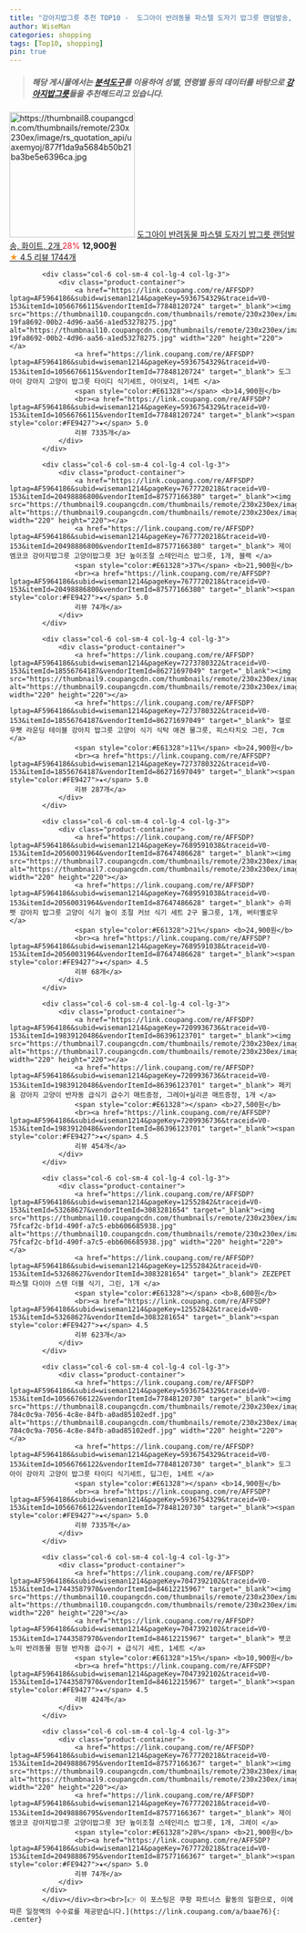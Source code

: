 ```yaml
---
title: "강아지밥그릇 추천 TOP10 -  도그아이 반려동물 파스텔 도자기 밥그릇 랜덤발송, 화이트, 2개 "
author: WiseMan
categories: shopping
tags: [Top10, shopping]
pin: true
---
```


> ##### 해당 게시물에서는 [**분석도구**](https://itemscout.io/)를 이용하여 **성별**, **연령별** 등의 데이터를 바탕으로 [**강아지밥그릇**](https://link.coupang.com/a/baae76)들을 추천해드리고 있습니다.
<div class="container"><div class="row">
            <div class="col-6 col-sm-4 col-lg-4 col-lg-3">
                <div class="product-container">
                    <a href="https://link.coupang.com/re/AFFSDP?lptag=AF5964186&subid=wiseman1214&pageKey=1502979980&traceid=V0-153&itemId=12407876123&vendorItemId=79677349840" target="_blank"><img src="https://thumbnail8.coupangcdn.com/thumbnails/remote/230x230ex/image/rs_quotation_api/uaxemyoj/877f1da9a5684b50b21ba3be5e6396ca.jpg" alt="https://thumbnail8.coupangcdn.com/thumbnails/remote/230x230ex/image/rs_quotation_api/uaxemyoj/877f1da9a5684b50b21ba3be5e6396ca.jpg" width="220" height="220"></a>
                    <a href="https://link.coupang.com/re/AFFSDP?lptag=AF5964186&subid=wiseman1214&pageKey=1502979980&traceid=V0-153&itemId=12407876123&vendorItemId=79677349840" target="_blank"> 도그아이 반려동물 파스텔 도자기 밥그릇 랜덤발송, 화이트, 2개 </a>
                    <span style="color:#E61328">28%</span> <b>12,900원</b>
                    <br><a href="https://link.coupang.com/re/AFFSDP?lptag=AF5964186&subid=wiseman1214&pageKey=1502979980&traceid=V0-153&itemId=12407876123&vendorItemId=79677349840" target="_blank"><span style="color:#FE9427">★</span> 4.5
                    리뷰 1744개</a>
                </div>
            </div>
            
            <div class="col-6 col-sm-4 col-lg-4 col-lg-3">
                <div class="product-container">
                    <a href="https://link.coupang.com/re/AFFSDP?lptag=AF5964186&subid=wiseman1214&pageKey=5936754329&traceid=V0-153&itemId=10566766115&vendorItemId=77848120724" target="_blank"><img src="https://thumbnail10.coupangcdn.com/thumbnails/remote/230x230ex/image/retail/images/284549865066331-19fa8692-00b2-4d96-aa56-a1ed53278275.jpg" alt="https://thumbnail10.coupangcdn.com/thumbnails/remote/230x230ex/image/retail/images/284549865066331-19fa8692-00b2-4d96-aa56-a1ed53278275.jpg" width="220" height="220"></a>
                    <a href="https://link.coupang.com/re/AFFSDP?lptag=AF5964186&subid=wiseman1214&pageKey=5936754329&traceid=V0-153&itemId=10566766115&vendorItemId=77848120724" target="_blank"> 도그아이 강아지 고양이 밥그릇 타이디 식기세트, 아이보리, 1세트 </a>
                    <span style="color:#E61328"></span> <b>14,900원</b>
                    <br><a href="https://link.coupang.com/re/AFFSDP?lptag=AF5964186&subid=wiseman1214&pageKey=5936754329&traceid=V0-153&itemId=10566766115&vendorItemId=77848120724" target="_blank"><span style="color:#FE9427">★</span> 5.0
                    리뷰 7335개</a>
                </div>
            </div>
            
            <div class="col-6 col-sm-4 col-lg-4 col-lg-3">
                <div class="product-container">
                    <a href="https://link.coupang.com/re/AFFSDP?lptag=AF5964186&subid=wiseman1214&pageKey=7677720218&traceid=V0-153&itemId=20498886800&vendorItemId=87577166380" target="_blank"><img src="https://thumbnail9.coupangcdn.com/thumbnails/remote/230x230ex/image/vendor_inventory/3ec0/b8efd6a0e5280a23b8fde05815485b5807b664571c1c737a3b93cae20c77.jpg" alt="https://thumbnail9.coupangcdn.com/thumbnails/remote/230x230ex/image/vendor_inventory/3ec0/b8efd6a0e5280a23b8fde05815485b5807b664571c1c737a3b93cae20c77.jpg" width="220" height="220"></a>
                    <a href="https://link.coupang.com/re/AFFSDP?lptag=AF5964186&subid=wiseman1214&pageKey=7677720218&traceid=V0-153&itemId=20498886800&vendorItemId=87577166380" target="_blank"> 제이엠코코 강아지밥그릇 고양이밥그릇 3단 높이조절 스테인리스 밥그릇, 1개, 블랙 </a>
                    <span style="color:#E61328">37%</span> <b>21,900원</b>
                    <br><a href="https://link.coupang.com/re/AFFSDP?lptag=AF5964186&subid=wiseman1214&pageKey=7677720218&traceid=V0-153&itemId=20498886800&vendorItemId=87577166380" target="_blank"><span style="color:#FE9427">★</span> 5.0
                    리뷰 74개</a>
                </div>
            </div>
            
            <div class="col-6 col-sm-4 col-lg-4 col-lg-3">
                <div class="product-container">
                    <a href="https://link.coupang.com/re/AFFSDP?lptag=AF5964186&subid=wiseman1214&pageKey=7273780322&traceid=V0-153&itemId=18556764187&vendorItemId=86271697049" target="_blank"><img src="https://thumbnail9.coupangcdn.com/thumbnails/remote/230x230ex/image/vendor_inventory/2eb6/6227d5325f0961598514bc868820051cb3b646c8c9f0264659f71fe16ae7.jpg" alt="https://thumbnail9.coupangcdn.com/thumbnails/remote/230x230ex/image/vendor_inventory/2eb6/6227d5325f0961598514bc868820051cb3b646c8c9f0264659f71fe16ae7.jpg" width="220" height="220"></a>
                    <a href="https://link.coupang.com/re/AFFSDP?lptag=AF5964186&subid=wiseman1214&pageKey=7273780322&traceid=V0-153&itemId=18556764187&vendorItemId=86271697049" target="_blank"> 헬로우펫 라운딩 테이블 강아지 밥그릇 고양이 식기 식탁 애견 물그릇, 피스타치오 그린, 7cm </a>
                    <span style="color:#E61328">11%</span> <b>24,900원</b>
                    <br><a href="https://link.coupang.com/re/AFFSDP?lptag=AF5964186&subid=wiseman1214&pageKey=7273780322&traceid=V0-153&itemId=18556764187&vendorItemId=86271697049" target="_blank"><span style="color:#FE9427">★</span> 5.0
                    리뷰 287개</a>
                </div>
            </div>
            
            <div class="col-6 col-sm-4 col-lg-4 col-lg-3">
                <div class="product-container">
                    <a href="https://link.coupang.com/re/AFFSDP?lptag=AF5964186&subid=wiseman1214&pageKey=7689591038&traceid=V0-153&itemId=20560031964&vendorItemId=87647486628" target="_blank"><img src="https://thumbnail7.coupangcdn.com/thumbnails/remote/230x230ex/image/vendor_inventory/04fc/0e1350172597a7481ca4dadc33fdbcf73d55892155569794f3a7f14b50c7.jpg" alt="https://thumbnail7.coupangcdn.com/thumbnails/remote/230x230ex/image/vendor_inventory/04fc/0e1350172597a7481ca4dadc33fdbcf73d55892155569794f3a7f14b50c7.jpg" width="220" height="220"></a>
                    <a href="https://link.coupang.com/re/AFFSDP?lptag=AF5964186&subid=wiseman1214&pageKey=7689591038&traceid=V0-153&itemId=20560031964&vendorItemId=87647486628" target="_blank"> 슈퍼펫 강아지 밥그릇 고양이 식기 높이 조절 커브 식기 세트 2구 물그릇, 1개, 버터옐로우 </a>
                    <span style="color:#E61328">21%</span> <b>24,900원</b>
                    <br><a href="https://link.coupang.com/re/AFFSDP?lptag=AF5964186&subid=wiseman1214&pageKey=7689591038&traceid=V0-153&itemId=20560031964&vendorItemId=87647486628" target="_blank"><span style="color:#FE9427">★</span> 4.5
                    리뷰 68개</a>
                </div>
            </div>
            
            <div class="col-6 col-sm-4 col-lg-4 col-lg-3">
                <div class="product-container">
                    <a href="https://link.coupang.com/re/AFFSDP?lptag=AF5964186&subid=wiseman1214&pageKey=7209936736&traceid=V0-153&itemId=19839120486&vendorItemId=86396123701" target="_blank"><img src="https://thumbnail7.coupangcdn.com/thumbnails/remote/230x230ex/image/vendor_inventory/1c16/417bb57277b349d6b4ea1632fd7638f448812d57a814c6e18197f0c4320b.jpg" alt="https://thumbnail7.coupangcdn.com/thumbnails/remote/230x230ex/image/vendor_inventory/1c16/417bb57277b349d6b4ea1632fd7638f448812d57a814c6e18197f0c4320b.jpg" width="220" height="220"></a>
                    <a href="https://link.coupang.com/re/AFFSDP?lptag=AF5964186&subid=wiseman1214&pageKey=7209936736&traceid=V0-153&itemId=19839120486&vendorItemId=86396123701" target="_blank"> 페키움 강아지 고양이 반자동 급식기 급수기 매트증정, 그레이+실리콘 매트증정, 1개 </a>
                    <span style="color:#E61328"></span> <b>27,500원</b>
                    <br><a href="https://link.coupang.com/re/AFFSDP?lptag=AF5964186&subid=wiseman1214&pageKey=7209936736&traceid=V0-153&itemId=19839120486&vendorItemId=86396123701" target="_blank"><span style="color:#FE9427">★</span> 4.5
                    리뷰 454개</a>
                </div>
            </div>
            
            <div class="col-6 col-sm-4 col-lg-4 col-lg-3">
                <div class="product-container">
                    <a href="https://link.coupang.com/re/AFFSDP?lptag=AF5964186&subid=wiseman1214&pageKey=12552842&traceid=V0-153&itemId=53268627&vendorItemId=3083281654" target="_blank"><img src="https://thumbnail10.coupangcdn.com/thumbnails/remote/230x230ex/image/retail/images/169868024077626-75fcaf2c-bf1d-490f-a7c5-ebb606685938.jpg" alt="https://thumbnail10.coupangcdn.com/thumbnails/remote/230x230ex/image/retail/images/169868024077626-75fcaf2c-bf1d-490f-a7c5-ebb606685938.jpg" width="220" height="220"></a>
                    <a href="https://link.coupang.com/re/AFFSDP?lptag=AF5964186&subid=wiseman1214&pageKey=12552842&traceid=V0-153&itemId=53268627&vendorItemId=3083281654" target="_blank"> ZEZEPET 파스텔 다이아 스텐 더블 식기, 그린, 1개 </a>
                    <span style="color:#E61328"></span> <b>8,600원</b>
                    <br><a href="https://link.coupang.com/re/AFFSDP?lptag=AF5964186&subid=wiseman1214&pageKey=12552842&traceid=V0-153&itemId=53268627&vendorItemId=3083281654" target="_blank"><span style="color:#FE9427">★</span> 4.5
                    리뷰 623개</a>
                </div>
            </div>
            
            <div class="col-6 col-sm-4 col-lg-4 col-lg-3">
                <div class="product-container">
                    <a href="https://link.coupang.com/re/AFFSDP?lptag=AF5964186&subid=wiseman1214&pageKey=5936754329&traceid=V0-153&itemId=10566766122&vendorItemId=77848120730" target="_blank"><img src="https://thumbnail8.coupangcdn.com/thumbnails/remote/230x230ex/image/retail/images/3654628013051326-784c0c9a-7056-4c8e-84fb-a0ad85102edf.jpg" alt="https://thumbnail8.coupangcdn.com/thumbnails/remote/230x230ex/image/retail/images/3654628013051326-784c0c9a-7056-4c8e-84fb-a0ad85102edf.jpg" width="220" height="220"></a>
                    <a href="https://link.coupang.com/re/AFFSDP?lptag=AF5964186&subid=wiseman1214&pageKey=5936754329&traceid=V0-153&itemId=10566766122&vendorItemId=77848120730" target="_blank"> 도그아이 강아지 고양이 밥그릇 타이디 식기세트, 딥그린, 1세트 </a>
                    <span style="color:#E61328"></span> <b>14,900원</b>
                    <br><a href="https://link.coupang.com/re/AFFSDP?lptag=AF5964186&subid=wiseman1214&pageKey=5936754329&traceid=V0-153&itemId=10566766122&vendorItemId=77848120730" target="_blank"><span style="color:#FE9427">★</span> 5.0
                    리뷰 7335개</a>
                </div>
            </div>
            
            <div class="col-6 col-sm-4 col-lg-4 col-lg-3">
                <div class="product-container">
                    <a href="https://link.coupang.com/re/AFFSDP?lptag=AF5964186&subid=wiseman1214&pageKey=7047392102&traceid=V0-153&itemId=17443587970&vendorItemId=84612215967" target="_blank"><img src="https://thumbnail10.coupangcdn.com/thumbnails/remote/230x230ex/image/rs_quotation_api/64vtbhom/e1febc65cbea4050adf220a6521752ac.jpg" alt="https://thumbnail10.coupangcdn.com/thumbnails/remote/230x230ex/image/rs_quotation_api/64vtbhom/e1febc65cbea4050adf220a6521752ac.jpg" width="220" height="220"></a>
                    <a href="https://link.coupang.com/re/AFFSDP?lptag=AF5964186&subid=wiseman1214&pageKey=7047392102&traceid=V0-153&itemId=17443587970&vendorItemId=84612215967" target="_blank"> 펫코노미 반려동물 원형 반자동 급수기 + 급식기 세트, 1세트 </a>
                    <span style="color:#E61328">15%</span> <b>10,900원</b>
                    <br><a href="https://link.coupang.com/re/AFFSDP?lptag=AF5964186&subid=wiseman1214&pageKey=7047392102&traceid=V0-153&itemId=17443587970&vendorItemId=84612215967" target="_blank"><span style="color:#FE9427">★</span> 4.5
                    리뷰 424개</a>
                </div>
            </div>
            
            <div class="col-6 col-sm-4 col-lg-4 col-lg-3">
                <div class="product-container">
                    <a href="https://link.coupang.com/re/AFFSDP?lptag=AF5964186&subid=wiseman1214&pageKey=7677720218&traceid=V0-153&itemId=20498886795&vendorItemId=87577166367" target="_blank"><img src="https://thumbnail9.coupangcdn.com/thumbnails/remote/230x230ex/image/vendor_inventory/3ec0/b8efd6a0e5280a23b8fde05815485b5807b664571c1c737a3b93cae20c77.jpg" alt="https://thumbnail9.coupangcdn.com/thumbnails/remote/230x230ex/image/vendor_inventory/3ec0/b8efd6a0e5280a23b8fde05815485b5807b664571c1c737a3b93cae20c77.jpg" width="220" height="220"></a>
                    <a href="https://link.coupang.com/re/AFFSDP?lptag=AF5964186&subid=wiseman1214&pageKey=7677720218&traceid=V0-153&itemId=20498886795&vendorItemId=87577166367" target="_blank"> 제이엠코코 강아지밥그릇 고양이밥그릇 3단 높이조절 스테인리스 밥그릇, 1개, 그레이 </a>
                    <span style="color:#E61328">28%</span> <b>21,900원</b>
                    <br><a href="https://link.coupang.com/re/AFFSDP?lptag=AF5964186&subid=wiseman1214&pageKey=7677720218&traceid=V0-153&itemId=20498886795&vendorItemId=87577166367" target="_blank"><span style="color:#FE9427">★</span> 5.0
                    리뷰 74개</a>
                </div>
            </div>
            </div></div><br><br>[👉 이 포스팅은 쿠팡 파트너스 활동의 일환으로, 이에 따른 일정액의 수수료를 제공받습니다.](https://link.coupang.com/a/baae76){: .center}